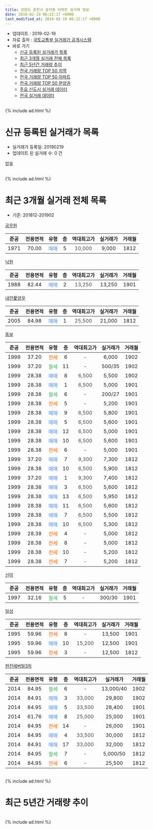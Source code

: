 ```yaml
---
title: 강원도 춘천시 효자동 아파트 실거래 정보
date: 2019-02-19 06:22:17 +0900
last_modified_at: 2019-02-19 06:22:17 +0900
---
```


* 업데이트 : 2019-02-19
* 자료 출처 : [국토교통부 실거래가 공개시스템](http://rt.molit.go.kr)
* 바로 가기
    * [신규 등록된 실거래가 목록](#신규-등록된-실거래가-목록)
    * [최근 3개월 실거래 전체 목록](#최근-3개월-실거래-전체-목록)
    * [최근 5년간 거래량 추이](#최근-5년간-거래량-추이)
    * [전국 거래량 TOP 50 지역](https://ayogom.github.io/apt-trade-info/최근-3개월-전국에서-가장-거래가-많이-발생한-지역)
    * [전국 거래량 TOP 50 아파트](https://ayogom.github.io/apt-trade-info/최근-3개월-전국에서-가장-거래가-많이-발생한-아파트)
    * [전국 거래량 TOP 50 분양권](https://ayogom.github.io/apt-trade-info/최근-3개월-전국에서-가장-거래가-많이-발생한-분양권)
    * [주요 신도시 실거래 데이터](https://ayogom.github.io/apt-trade-info/주요-신도시)
    * [전국 실거래 데이터](https://ayogom.github.io/apt-trade-info/전국)
<br>
{% include ad.html %}
<br>

# 신규 등록된 실거래가 목록
* 실거래가 등록일: 20190219
* 업데이트 된 실거래 수: 0 건

없음

<br>
{% include ad.html %}
<br>

# 최근 3개월 실거래 전체 목록
* 기준: 201812-201902


[공무원](https://search.naver.com/search.naver?query=%EA%B0%95%EC%9B%90%EB%8F%84+%EC%B6%98%EC%B2%9C%EC%8B%9C+%ED%9A%A8%EC%9E%90%EB%8F%99+%EA%B3%B5%EB%AC%B4%EC%9B%90)

|준공|전용면적|유형|층|역대최고가|실거래가|거래월|
|:---:|:---:|:---:|:---:|:---:|:---:|:---:|
|1971|70.00|<span style="color:#4285f3">매매</span>|5|<span style="color:#444444">10,000</span>|9,000|1812|

[낙원](https://search.naver.com/search.naver?query=%EA%B0%95%EC%9B%90%EB%8F%84+%EC%B6%98%EC%B2%9C%EC%8B%9C+%ED%9A%A8%EC%9E%90%EB%8F%99+%EB%82%99%EC%9B%90)

|준공|전용면적|유형|층|역대최고가|실거래가|거래월|
|:---:|:---:|:---:|:---:|:---:|:---:|:---:|
|1988|82.44|<span style="color:#4285f3">매매</span>|2|<span style="color:#444444">13,250</span>|13,250|1901|

[내안愛양우](https://search.naver.com/search.naver?query=%EA%B0%95%EC%9B%90%EB%8F%84+%EC%B6%98%EC%B2%9C%EC%8B%9C+%ED%9A%A8%EC%9E%90%EB%8F%99+%EB%82%B4%EC%95%88%E6%84%9B%EC%96%91%EC%9A%B0)

|준공|전용면적|유형|층|역대최고가|실거래가|거래월|
|:---:|:---:|:---:|:---:|:---:|:---:|:---:|
|2005|84.98|<span style="color:#4285f3">매매</span>|1|<span style="color:#444444">25,500</span>|21,000|1812|

[동보](https://search.naver.com/search.naver?query=%EA%B0%95%EC%9B%90%EB%8F%84+%EC%B6%98%EC%B2%9C%EC%8B%9C+%ED%9A%A8%EC%9E%90%EB%8F%99+%EB%8F%99%EB%B3%B4)

|준공|전용면적|유형|층|역대최고가|실거래가|거래월|
|:---:|:---:|:---:|:---:|:---:|:---:|:---:|
|1999|37.20|<span style="color:#ff5a00">전세</span>|6|<span style="color:#444444">-</span>|6,000|1902|
|1999|37.20|<span style="color:#34a853">월세</span>|11|<span style="color:#444444">-</span>|500/35|1902|
|1999|28.38|<span style="color:#4285f3">매매</span>|8|<span style="color:#444444">6,500</span>|5,500|1902|
|1999|28.38|<span style="color:#4285f3">매매</span>|1|<span style="color:#444444">6,500</span>|5,000|1901|
|1999|28.38|<span style="color:#34a853">월세</span>|6|<span style="color:#444444">-</span>|200/27|1901|
|1999|28.38|<span style="color:#ff5a00">전세</span>|5|<span style="color:#444444">-</span>|5,200|1901|
|1999|28.38|<span style="color:#4285f3">매매</span>|9|<span style="color:#444444">6,500</span>|5,800|1901|
|1999|28.38|<span style="color:#4285f3">매매</span>|5|<span style="color:#444444">6,500</span>|5,600|1901|
|1999|28.38|<span style="color:#4285f3">매매</span>|12|<span style="color:#444444">6,500</span>|5,000|1901|
|1999|28.38|<span style="color:#4285f3">매매</span>|10|<span style="color:#444444">6,500</span>|5,600|1901|
|1999|28.38|<span style="color:#ff5a00">전세</span>|6|<span style="color:#444444">-</span>|5,000|1901|
|1999|37.20|<span style="color:#4285f3">매매</span>|7|<span style="color:#444444">9,300</span>|7,300|1812|
|1999|28.38|<span style="color:#4285f3">매매</span>|10|<span style="color:#444444">6,500</span>|5,900|1812|
|1999|37.20|<span style="color:#4285f3">매매</span>|1|<span style="color:#444444">9,300</span>|7,400|1812|
|1999|28.38|<span style="color:#4285f3">매매</span>|3|<span style="color:#444444">6,500</span>|5,600|1812|
|1999|28.38|<span style="color:#4285f3">매매</span>|13|<span style="color:#444444">6,500</span>|5,950|1812|
|1999|28.38|<span style="color:#4285f3">매매</span>|11|<span style="color:#444444">6,500</span>|5,600|1812|
|1999|28.38|<span style="color:#4285f3">매매</span>|7|<span style="color:#444444">6,500</span>|5,500|1812|
|1999|28.38|<span style="color:#4285f3">매매</span>|10|<span style="color:#444444">6,500</span>|5,300|1812|
|1999|28.38|<span style="color:#ff5a00">전세</span>|4|<span style="color:#444444">-</span>|5,000|1812|
|1999|28.38|<span style="color:#ff5a00">전세</span>|8|<span style="color:#444444">-</span>|5,000|1812|
|1999|28.38|<span style="color:#ff5a00">전세</span>|10|<span style="color:#444444">-</span>|5,200|1812|
|1999|28.38|<span style="color:#ff5a00">전세</span>|7|<span style="color:#444444">-</span>|5,200|1812|

[신아](https://search.naver.com/search.naver?query=%EA%B0%95%EC%9B%90%EB%8F%84+%EC%B6%98%EC%B2%9C%EC%8B%9C+%ED%9A%A8%EC%9E%90%EB%8F%99+%EC%8B%A0%EC%95%84)

|준공|전용면적|유형|층|역대최고가|실거래가|거래월|
|:---:|:---:|:---:|:---:|:---:|:---:|:---:|
|1997|32.16|<span style="color:#34a853">월세</span>|5|<span style="color:#444444">-</span>|300/30|1901|

[일성](https://search.naver.com/search.naver?query=%EA%B0%95%EC%9B%90%EB%8F%84+%EC%B6%98%EC%B2%9C%EC%8B%9C+%ED%9A%A8%EC%9E%90%EB%8F%99+%EC%9D%BC%EC%84%B1)

|준공|전용면적|유형|층|역대최고가|실거래가|거래월|
|:---:|:---:|:---:|:---:|:---:|:---:|:---:|
|1995|59.96|<span style="color:#ff5a00">전세</span>|8|<span style="color:#444444">-</span>|13,500|1901|
|1995|59.96|<span style="color:#4285f3">매매</span>|10|<span style="color:#444444">15,200</span>|12,500|1901|
|1995|59.96|<span style="color:#ff5a00">전세</span>|3|<span style="color:#444444">-</span>|12,500|1812|

[현진에버빌3차](https://search.naver.com/search.naver?query=%EA%B0%95%EC%9B%90%EB%8F%84+%EC%B6%98%EC%B2%9C%EC%8B%9C+%ED%9A%A8%EC%9E%90%EB%8F%99+%ED%98%84%EC%A7%84%EC%97%90%EB%B2%84%EB%B9%8C3%EC%B0%A8)

|준공|전용면적|유형|층|역대최고가|실거래가|거래월|
|:---:|:---:|:---:|:---:|:---:|:---:|:---:|
|2014|84.95|<span style="color:#34a853">월세</span>|6|<span style="color:#444444">-</span>|13,000/40|1902|
|2014|84.91|<span style="color:#4285f3">매매</span>|3|<span style="color:#444444">33,000</span>|29,800|1902|
|2014|84.95|<span style="color:#4285f3">매매</span>|5|<span style="color:#444444">33,500</span>|28,400|1901|
|2014|61.76|<span style="color:#4285f3">매매</span>|8|<span style="color:#444444">25,000</span>|25,000|1901|
|2014|84.95|<span style="color:#ff5a00">전세</span>|14|<span style="color:#444444">-</span>|26,000|1901|
|2014|84.95|<span style="color:#4285f3">매매</span>|4|<span style="color:#444444">33,500</span>|30,000|1812|
|2014|84.91|<span style="color:#4285f3">매매</span>|17|<span style="color:#444444">33,000</span>|32,000|1812|
|2014|84.95|<span style="color:#34a853">월세</span>|7|<span style="color:#444444">-</span>|5,000/50|1812|
|2014|84.95|<span style="color:#ff5a00">전세</span>|6|<span style="color:#444444">-</span>|25,500|1812|


<br>
{% include ad.html %}
<br>

# 최근 5년간 거래량 추이


<div style="width:100%;">
    <canvas id="deal_progress" height="200"></canvas>
</div>

<script>
new Chart(document.getElementById("deal_progress"), {
    type: 'line',
    data: {
        labels: ['201402','201403','201404','201405','201406','201407','201408','201409','201410','201411','201412','201501','201502','201503','201504','201505','201506','201507','201508','201509','201510','201511','201512','201601','201602','201603','201604','201605','201606','201607','201608','201609','201610','201611','201612','201701','201702','201703','201704','201705','201706','201707','201708','201709','201710','201711','201712','201801','201802','201803','201804','201805','201806','201807','201808','201809','201810','201811','201812','201901','201902'],
        datasets: [{
            label: '매매',
            pointRadius: 1,
            data: [12, 16, 4, 12, 14, 11, 14, 12, 22, 13, 22, 26, 14, 22, 22, 19, 18, 12, 16, 12, 25, 21, 17, 21, 12, 14, 18, 8, 18, 13, 24, 19, 9, 14, 21, 18, 16, 15, 12, 14, 10, 7, 9, 7, 11, 12, 7, 14, 14, 16, 9, 5, 6, 8, 4, 6, 11, 4, 12, 9, 2],
            borderColor: "rgba(255, 201, 14, 1)",
            backgroundColor: "rgba(255, 201, 14, 0.5)",
            fill: false,
            lineTension: 0
        },{
            label: '전월세',
            pointRadius: 1,
            data: [12, 6, 4, 6, 6, 7, 8, 11, 32, 22, 20, 16, 9, 7, 5, 2, 7, 7, 6, 4, 5, 6, 5, 8, 6, 5, 6, 6, 3, 3, 9, 12, 10, 9, 5, 13, 17, 3, 6, 10, 7, 7, 6, 3, 4, 6, 9, 9, 8, 7, 3, 5, 5, 6, 2, 10, 10, 12, 7, 6, 3],
            borderColor: "rgba(0, 141, 185, 1)",
            backgroundColor: "rgba(0, 141, 185, 0.5)",
            fill: false,
            lineTension: 0
        }
        ]
    },
    options: {
        responsive: true,
        title: {
            display: false
        },
        tooltips: {
            mode: 'index',
            intersect: false
        },
        hover: {
            mode: 'nearest',
            intersect: true
        },
        scales: {
            xAxes: [{
                display: true,
                scaleLabel: {
                    display: true,
                    labelString: '년/월'
                }
            }],
            yAxes: [{
                display: true,
                ticks: {
                    suggestedMin: 0,
                },
                scaleLabel: {
                    display: true,
                    labelString: '실거래 수'
                }
            }]
        }
    }
});

</script>


<br>
{% include ad.html %}
<br>

